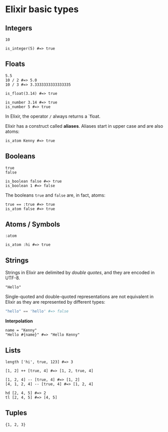 # Elixir basic types

## Integers

```
10
```
```
is_integer(5) #=> true
```

## Floats

```
5.5
10 / 2 #=> 5.0
10 / 3 #=> 3.3333333333333335
```
```
is_float(3.14) #=> true

is_number 3.14 #=> true
is_number 5 #=> true
```

In Elixir, the operator `/` always returns a `float.

Elixir has a construct called **aliases**. Aliases start in upper case and are also atoms:
```
is_atom Kenny #=> true
```

## Booleans

```
true
false
```
```
is_boolean false #=> true
is_boolean 1 #=> false
```

The booleans `true` and `false` are, in fact, atoms:

```
true == :true #=> true
is_atom false #=> true
```

## Atoms / Symbols

```
:atom
```
```
is_atom :hi #=> true
```

## Strings

Strings in Elixir are delimited by *double quotes*, and they are encoded in UTF-8.

```
"Hello"
```

Single-quoted and double-quoted representations are not equivalent in Elixir 
as they are represented by different types:

```elixir
"hello" == 'hello' #=> false
```

**Interpolation**

```
name = "Kenny"
"Hello #{name}" #=> "Hello Kenny"
```

## Lists

```
length ['hi', true, 123] #=> 3

[1, 2] ++ [true, 4] #=> [1, 2, true, 4]

[1, 2, 4] -- [true, 4] #=> [1, 2]
[4, 1, 2, 4] -- [true, 4] #=> [1, 2, 4]

hd [2, 4, 5] #=> 2
tl [2, 4, 5] #=> [4, 5]
```

## Tuples

```
{1, 2, 3}
```
